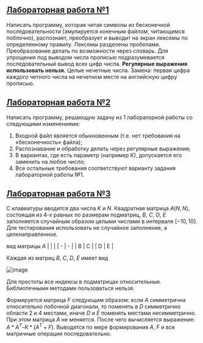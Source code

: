 ## [Лабораторная работа №1](lab_1/lab_1.py)

Написать программу, которая читая символы из бесконечной последовательности (эмулируется конечным файлом, читающимся поблочно), распознает, преобразует и выводит на экран лексемы по определенному правилу. Лексемы разделены пробелами. Преобразование делать по возможности через словарь. Для упрощения под выводом числа прописью подразумевается последовательный вывод всех цифр числа. **Регулярные выражения использовать нельзя.** Целые нечетные числа. Замена: первая цифра каждого четного числа на нечетном месте на английскую цифру прописью.

## [Лабораторная работа №2](lab_2/lab_2.py)
Написать программу, решающую задачу из 1 лабораторной работы со следующими изменениями:
1.	Входной файл является обыкновенным (т.е. нет требования на «бесконечность» файла);
2.	Распознавание и обработку делать через регулярные выражения;
3.	В вариантах, где есть параметр (например К), допускается его заменить на любое число;
4.	Все остальные требования соответствуют варианту задания лабораторной работы №1.

## [Лабораторная работа №3](lab_3/lab_3.py)
С клавиатуры вводится два числа $`K`$ и $`N`$. Квадратная матрица $`A(N,N)`$, состоящая из 4-х равных по размерам подматриц, $`B`$, $`C`$, $`D`$, $`E`$ заполняется случайным образом целыми числами в интервале $`[-10,10]`$. Для тестирования использовать не случайное заполнение, а целенаправленное.

вид матрицы $`A`$
|   |   | 
| - | - |
| B | C |
| D | E |

Каждая из матриц $`B`$, $`C`$, $`D`$, $`E`$ имеет вид

![image](https://github.com/nightfuze/algorithms-and-data-structures-labs/assets/44748158/443300aa-976a-41f0-90d5-99e8af4ade8f)

Для простоты все индексы в подматрицах относительные. Библиотечными методами пользоваться нельзя.

Формируется матрица $`F`$ следующим образом: если $`A`$ симметрична относительно побочной диагонали, то поменять в $`D`$ симметрично области 2 и 4 местами, иначе $`D`$ и $`E`$ поменять местами несимметрично. При этом матрица $`A`$ не меняется. После чего вычисляется выражение: $`A*A^T–К*(A^T+F)`$. Выводятся по мере формирования $`A`$, $`F`$ и все матричные операции последовательно.


